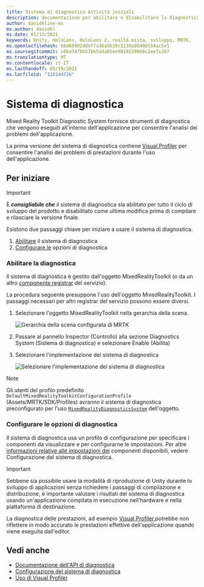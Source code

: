 ```yaml
---
title: Sistema di diagnostica Attività iniziali
description: documentazione per abilitare e disabilitare la diagnostica in MRTK
author: davidkline-ms
ms.author: davidkl
ms.date: 01/12/2021
keywords: Unity, HoloLens, HoloLens 2, realtà mista, sviluppo, MRTK,
ms.openlocfilehash: 66d68902dd9ffa36a5b30c1130a8640d154ac5e1
ms.sourcegitcommit: c0ba7d7bb57bb5dda65ee9019229b68c2ee7c267
ms.translationtype: MT
ms.contentlocale: it-IT
ms.lasthandoff: 05/19/2021
ms.locfileid: "110144726"
---
```

# <a name="diagnostic-system"></a>Sistema di diagnostica

Mixed Reality Toolkit Diagnostic System fornisce strumenti di diagnostica che vengono eseguiti all'interno dell'applicazione per consentire l'analisi dei problemi dell'applicazione.

La prima versione del sistema di diagnostica contiene [Visual Profiler](using-visual-profiler.md) per consentire l'analisi dei problemi di prestazioni durante l'uso dell'applicazione.

## <a name="getting-started"></a>Per iniziare

> [!IMPORTANT]
> È **_consigliabile che_** il sistema di diagnostica sia abilitato per tutto il ciclo di sviluppo del prodotto e disabilitato come ultima modifica prima di compilare e rilasciare la versione finale.

Esistono due passaggi chiave per iniziare a usare il sistema di diagnostica.

1. [Abilitare](#enable-diagnostics) il sistema di diagnostica
2. [Configurare le](#configure-diagnostic-options) opzioni di diagnostica

### <a name="enable-diagnostics"></a>Abilitare la diagnostica

Il sistema di diagnostica è gestito dall'oggetto MixedRealityToolkit (o da un altro [componente registrar](xref:Microsoft.MixedReality.Toolkit.IMixedRealityServiceRegistrar) del servizio).

La procedura seguente presuppone l'uso dell'oggetto MixedRealityToolkit. I passaggi necessari per altri registrar del servizio possono essere diversi.

1. Selezionare l'oggetto MixedRealityToolkit nella gerarchia della scena.

    ![Gerarchia della scena configurata di MRTK](../images/MRTK_ConfiguredHierarchy.png)

1. Passare al pannello Inspector (Controllo) alla sezione Diagnostics System (Sistema di diagnostica) e selezionare Enable (Abilita)
1. Selezionare l'implementazione del sistema di diagnostica

    ![Selezionare l'implementazione del sistema di diagnostica](../images/diagnostics/DiagnosticsSelectSystemType.png)

> [!NOTE]
> Gli utenti del profilo predefinito `DefaultMixedRealityToolkitConfigurationProfile` (Assets/MRTK/SDK/Profiles) avranno il sistema di diagnostica preconfigurato per l'uso [`MixedRealityDiagnosticsSystem`](xref:Microsoft.MixedReality.Toolkit.Diagnostics.MixedRealityDiagnosticsSystem) dell'oggetto.

### <a name="configure-diagnostic-options"></a>Configurare le opzioni di diagnostica

Il sistema di diagnostica usa un profilo di configurazione per specificare i componenti da visualizzare e per configurarne le impostazioni. Per altre [informazioni relative alle impostazioni dei](configuring-diagnostics.md) componenti disponibili, vedere Configurazione del sistema di diagnostica.

> [!IMPORTANT]
> Sebbene sia possibile usare la modalità di riproduzione di Unity durante lo sviluppo di applicazioni senza richiedere i passaggi di compilazione e distribuzione, è importante valutare i risultati del sistema di diagnostica usando un'applicazione compilata in esecuzione nell'hardware e nella piattaforma di destinazione.
>
> La diagnostica delle prestazioni, ad esempio [Visual Profiler,](using-visual-profiler.md)potrebbe non riflettere in modo accurato le prestazioni effettive dell'applicazione quando viene eseguita dall'editor.

## <a name="see-also"></a>Vedi anche

- [Documentazione dell'API di diagnostica](xref:Microsoft.MixedReality.Toolkit.Diagnostics)
- [Configurazione del sistema di diagnostica](configuring-diagnostics.md)
- [Uso di Visual Profiler](using-visual-profiler.md)
